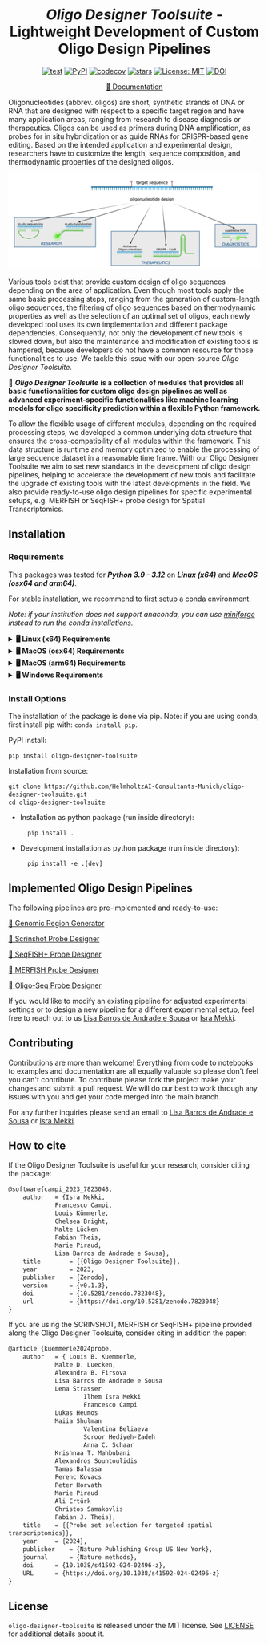 <div align="center">

# *Oligo Designer Toolsuite* - Lightweight Development of Custom Oligo Design Pipelines

[![test](https://github.com/HelmholtzAI-Consultants-Munich/oligo-designer-toolsuite/actions/workflows/test.yml/badge.svg)](https://github.com/HelmholtzAI-Consultants-Munich/oligo-designer-toolsuite/actions/workflows/test.yml)
[![PyPI](https://img.shields.io/pypi/v/oligo-designer-toolsuite.svg)](https://pypi.org/project/oligo-designer-toolsuite)
[![codecov](https://codecov.io/gh/HelmholtzAI-Consultants-Munich/oligo-designer-toolsuite/branch/main/graph/badge.svg)](https://codecov.io/gh/HelmholtzAI-Consultants-Munich/oligo-designer-toolsuite)
[![stars](https://img.shields.io/github/stars/HelmholtzAI-Consultants-Munich/oligo-designer-toolsuite?logo=GitHub&color=yellow)](https://github.com/HelmholtzAI-Consultants-Munich/oligo-designer-toolsuite/stargazers)
[![License: MIT](https://img.shields.io/badge/License-MIT-yellow.svg)](https://opensource.org/licenses/MIT)
[![DOI](https://zenodo.org/badge/397343029.svg)](https://zenodo.org/badge/latestdoi/397343029)

[📃 Documentation]

[📃 Documentation]: https://oligo-designer-toolsuite.readthedocs.io/

<!-- LINK INTRODUCTION START -->

</div>

Oligonucleotides (abbrev. oligos) are short, synthetic strands of DNA or RNA that are designed with respect to a specific target region and have many application areas,
ranging from research to disease diagnosis or therapeutics. Oligos can be used as primers during DNA amplification, as probes for in situ hybridization or as guide RNAs for CRISPR-based gene editing. Based on the intended application and experimental design, researchers have to customize the length, sequence composition, and thermodynamic properties of the designed oligos.

<div align="center">

<img src="https://raw.githubusercontent.com/HelmholtzAI-Consultants-Munich/oligo-designer-toolsuite/main/docs/source/_static/oligo_design.png" width="800">

</div>


Various tools exist that provide custom design of oligo sequences depending on the area of application. Even though most tools apply the same basic processing steps, ranging from the generation of custom-length oligo sequences, the filtering of oligo sequences based on thermodynamic properties as well as the selection of an optimal set of oligos, each newly developed tool uses its own implementation and different package dependencies. Consequently, not only the development of new tools is slowed down, but also the maintenance and modification of existing tools is hampered, because developers do not have a common resource for those functionalities to use. We tackle this issue with our open-source *Oligo Designer Toolsuite*.

🚀 ***Oligo Designer Toolsuite*** **is a collection of modules that provides all basic functionalities for custom oligo design pipelines as well as advanced experiment-specific functionalities like machine learning models for oligo specificity prediction within a flexible Python framework.** 

To allow the flexible usage of different modules, depending on the required processing steps, we developed a common underlying data structure that ensures the cross-compatibility of all modules within the framework. This data structure is runtime and memory optimized to enable the processing of large sequence dataset in a reasonable time frame. With our Oligo Designer Toolsuite we aim to set new standards in the development of oligo design pipelines, helping to accelerate the development of new tools and facilitate the upgrade of existing tools with the latest developments in the field. We also provide ready-to-use oligo design pipelines for specific experimental setups, e.g. MERFISH or SeqFISH+ probe design for Spatial Transcriptomics.

<!-- LINK INTRODUCTION END -->


## Installation

<!-- LINK INSTALLATION START -->

### Requirements

This packages was tested for ***Python 3.9 - 3.12*** on ***Linux (x64)*** and ***MacOS (osx64 and arm64)***.

For stable installation, we recommend to first setup a conda environment.

*Note: if your institution does not support anaconda, you can use [miniforge](https://github.com/conda-forge/miniforge) instead to run the conda installations.*

<details>
  <summary><strong>🖥️ Linux (x64) Requirements</strong></summary> 

First create a conda environment:

```
conda create -n odt-x64 python=3.11
conda activate odt-x64
```

To install the additional required tools via conda, please activate the *bioconda* and *conda-forge* channels in your conda environment and update conda and all packages in your environment:

```
conda config --add channels bioconda
conda config --add channels conda-forge
conda update --all
```

The following additional tools **Blast**, **BedTools**, **Bowtie** and **Bowtie2** need to be installed independently:

```
conda install "blast>=2.15.0" 
conda install "bedtools>=2.30"
conda install "bowtie>=1.3.1"
conda install "bowtie2>=2.5"
```

All other required packages are automatically installed if installation is done via ```pip```.

</details>

<details>
  <summary><strong>🖥️ MacOS (osx64) Requirements</strong></summary>

First create a conda environment:

```
conda create -n odt-x64 python=3.11
conda activate odt-x64
```

To install the additional required tools via conda, please activate the *bioconda* and *conda-forge* channels in your conda environment and update conda and all packages in your environment:

```
conda config --add channels bioconda
conda config --add channels conda-forge
conda update --all
```

The following additional tools **Blast**, **BedTools**, **Bowtie** and **Bowtie2** need to be installed independently:

```
conda install "blast>=2.15.0" 
conda install "bedtools>=2.30"
conda install "bowtie>=1.3.1"
conda install "bowtie2>=2.5"
```

Since ```torch > 2.2.2``` installation is not provided anymore for osx64 processor, we need to make sure to have a numpy version which is ```numpy < 2.0``` to avoid conflicts which ```torch <= 2.2.2```:

```
pip install "numpy<2.0"
```

All other required packages are automatically installed if installation is done via ```pip```.

</details>

<details>
  <summary><strong>🖥️ MacOS (arm64) Requirements</strong></summary>

For the Apple M chips, there is currently no Blast installation available via conda. Hence, we need a workaround for the Blast installation. Therefore, we have two options:


***Option 1: Blast installation via conda installation through osx64 environment emulation***

*Pro: Works with conda and requires no extra dependencies*  
*Con: Runs via Rosetta osx64 emulation, which does not support installation of ```torch > 2.2.2```*

First we need to create an conda environment that emulates the osx64 processor:

```
CONDA_SUBDIR=osx-64 conda create -n odt-osx64 python=3.11
conda activate odt-osx64
conda config --env --set subdir osx-64
```

To install the additional required tools via conda, please activate the *bioconda* and *conda-forge* channels in your conda environment and update conda and all packages in your environment:

```
conda config --add channels bioconda
conda config --add channels conda-forge
conda update --all
```

The following additional tools **Blast**, **BedTools**, **Bowtie** and **Bowtie2** need to be installed independently:

```
conda install "blast>=2.15.0" 
conda install "bedtools>=2.30"
conda install "bowtie>=1.3.1"
conda install "bowtie2>=2.5"
```

Since ```torch > 2.2.2``` installation is not provided anymore for osx64 processor, we need to make sure to have a numpy version which is ```numpy < 2.0``` to avoid conflicts which ```torch <= 2.2.2```:

```
pip install "numpy<2.0"
```

All other required packages are automatically installed if installation is done via ```pip```.

***Option 2: Blast installation via Homebrew:***

*Pro: Allows to install a native ARM version of Blast and supports installation of ```torch > 2.2.2``*  
*Con: Requires Homebrew*

First create a conda environment:

```
conda create -n odt-arm64 python=3.11
conda activate odt-arm64
```

To install the additional required tools via conda, please activate the *bioconda* and *conda-forge* channels in your conda environment and update conda and all packages in your environment:

```
conda config --add channels bioconda
conda config --add channels conda-forge
conda update --all
```

The following additional tools **Blast**, **BedTools**, **Bowtie** and **Bowtie2** need to be installed independently:

```
conda install "bedtools>=2.30"
conda install "bowtie>=1.3.1"
conda install "bowtie2>=2.5"
```

To install the arm64 Blast version you need Homebrew, which can be installed as described [here](https://brew.sh/). Blast can then be installed via Homebrew:

```
brew install blast
```

To use Homebrew-installed BLAST inside your conda environment, you need to ensure that the conda environment recognizes the Homebrew installation by creating a symbolic link inside the conda environment’s ```bin``` directory:

```
ln -s /opt/homebrew/bin/blastn $(conda info --base)/envs/odt-arm64/bin/blastn
ln -s /opt/homebrew/bin/makeblastdb $(conda info --base)/envs/odt-arm64/bin/makeblastdb
```

All other required packages are automatically installed if installation is done via ```pip```.

</details>

<details>
  <summary><strong>🖥️ Windows Requirements</strong></summary>

TBD

The following additional tools **Blast**, **BedTools**, **Bowtie** and **Bowtie2** need to be installed independently:

- **Blast** (2.15 or higher) can be installed via [NCBI webpage](https://blast.ncbi.nlm.nih.gov/Blast.cgi?PAGE_TYPE=BlastDocs&DOC_TYPE=Download)

- **BedTools** (2.30 or higher) can be installed via [BedTools GitHub](https://bedtools.readthedocs.io/en/latest/content/installation.html)

- **Bowtie** (1.3 or higher) can be installed via [Bowtie webpage](https://bowtie-bio.sourceforge.net/manual.shtml#obtaining-bowtie)

- **Bowtie2** (2.5 or higher) can be installed via [Bowtie2 webpage](https://bowtie-bio.sourceforge.net/bowtie2/manual.shtml#obtaining-bowtie-2) 

</details>

### Install Options

The installation of the package is done via pip. Note: if you are using conda, first install pip with: ```conda install pip```.

PyPI install:

```
pip install oligo-designer-toolsuite
```


Installation from source:

```
git clone https://github.com/HelmholtzAI-Consultants-Munich/oligo-designer-toolsuite.git
cd oligo-designer-toolsuite
```

- Installation as python package (run inside directory):

		pip install .


- Development installation as python package (run inside directory):

		pip install -e .[dev]


<!-- LINK INSTALLATION END -->

## Implemented Oligo Design Pipelines

The following pipelines are pre-implemented and ready-to-use:

[🧬 Genomic Region Generator](https://oligo-designer-toolsuite.readthedocs.io/en/latest/_pipelines/genomic_region_generator.html)

[🧪 Scrinshot Probe Designer](https://oligo-designer-toolsuite.readthedocs.io/en/latest/_pipelines/scrinshot_probe_designer.html)

[🧪 SeqFISH+ Probe Designer](https://oligo-designer-toolsuite.readthedocs.io/en/latest/_pipelines/seqfishplus_probe_designer.html)

[🧪 MERFISH Probe Designer](https://oligo-designer-toolsuite.readthedocs.io/en/latest/_pipelines/merfish_probe_designer.html)

[🧫 Oligo-Seq Probe Designer](https://oligo-designer-toolsuite.readthedocs.io/en/latest/_pipelines/oligoseq_probe_designer.html)

If you would like to modify an existing pipeline for adjusted experimental settings or to design a new pipeline for a different experimental setup, feel free to reach out to us [Lisa Barros de Andrade e Sousa](mailto:lisa.barros@helmholtz-munich.de) or [Isra Mekki](mailto:isra.mekki@helmholtz-munich.de).

## Contributing

Contributions are more than welcome! Everything from code to notebooks to examples and documentation are all equally valuable so please don't feel you can't contribute. To contribute please fork the project make your changes and submit a pull request. We will do our best to work through any issues with you and get your code merged into the main branch.

For any further inquiries please send an email to [Lisa Barros de Andrade e Sousa](mailto:lisa.barros@helmholtz-munich.de) or [Isra Mekki](mailto:isra.mekki@helmholtz-munich.de).


## How to cite

If the Oligo Designer Toolsuite is useful for your research, consider citing the package:

```
@software{campi_2023_7823048,
	author   = {Isra Mekki,
		     Francesco Campi,  
		     Louis Kümmerle,
		     Chelsea Bright,
		     Malte Lücken
		     Fabian Theis,
		     Marie Piraud,
		     Lisa Barros de Andrade e Sousa},
    title        = {{Oligo Designer Toolsuite}},
    year         = 2023,
    publisher    = {Zenodo},
    version      = {v0.1.3},
    doi          = {10.5281/zenodo.7823048},
    url          = {https://doi.org/10.5281/zenodo.7823048}
}
```

If you are using the SCRINSHOT, MERFISH or SeqFISH+ pipeline provided along the Oligo Designer Toolsuite, consider citing in addition the paper:

```
@article {kuemmerle2024probe,
    author 	 = { Louis B. Kuemmerle,
		     Malte D. Luecken,
		     Alexandra B. Firsova
		     Lisa Barros de Andrade e Sousa
		     Lena Strasser
                     Ilhem Isra Mekki
                     Francesco Campi
		     Lukas Heumos
		     Maiia Shulman
                     Valentina Beliaeva
                     Soroor Hediyeh-Zadeh
                     Anna C. Schaar
		     Krishnaa T. Mahbubani
		     Alexandros Sountoulidis
		     Tamas Balassa
		     Ferenc Kovacs
		     Peter Horvath
		     Marie Piraud
		     Ali Ertürk
		     Christos Samakovlis
		     Fabian J. Theis},
    title 	 = {{Probe set selection for targeted spatial transcriptomics}},
    year 	 = {2024},
    publisher 	 = {Nature Publishing Group US New York},
    journal 	 = {Nature methods},
    doi 	 = {10.1038/s41592-024-02496-z},
    URL 	 = {https://doi.org/10.1038/s41592-024-02496-z}
}
```

## License

```oligo-designer-toolsuite``` is released under the MIT license. See [LICENSE](https://github.com/HelmholtzAI-Consultants-Munich/oligo-designer-toolsuite/blob/dev/LICENSE) for additional details about it.
